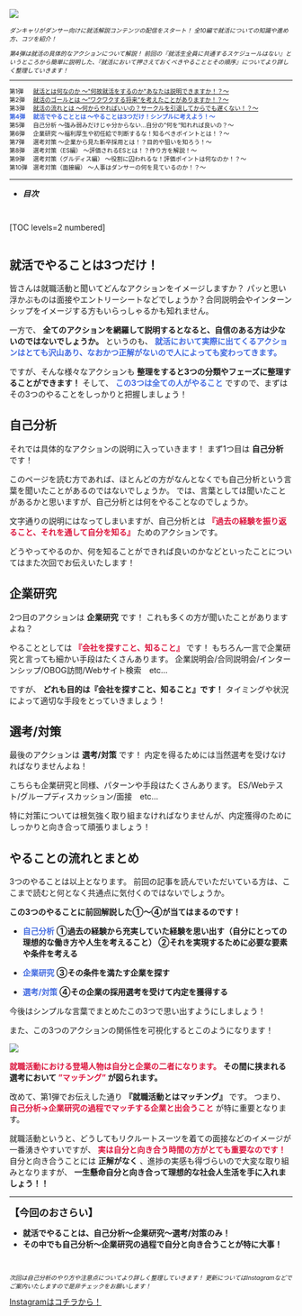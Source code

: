 ![](/img/news/161/1.jpg)

<div style="font-size: 75%;">

*ダンキャリがダンサー向けに就活解説コンテンツの配信をスタート！*
*全10編で就活についての知識や進め方、コツを紹介！*

*第4弾は就活の具体的なアクションについて解説！*
*前回の『就活生全員に共通するスケジュールはない』というところから簡単に説明した、『就活において押さえておくべきやることとその順序』についてより詳しく整理していきます！*


***

<div style="display:grid;grid-template-columns:4em 1fr;">

<div>第1弾</div>

<div style="color: RoyalBlue;">
<a href="/news/131" target="_blank">就活とは何なのか 〜"何故就活をするのか"あなたは説明できますか！？〜</a>
</div>

<div>第2弾</div>

<div style="color: RoyalBlue;">
<a href="/news/141" target="_blank">就活のゴールとは 〜”ワクワクする将来”を考えたことがありますか！？〜</a>
</div>

<div>第3弾</div>

<div style="color: RoyalBlue;">
<a href="/news/151" target="_blank">就活の流れとは 〜何からやればいいの？サークルを引退してからでも遅くない！？〜</a>
</div>

<div style="font-weight:bold;">
<span style="color: RoyalBlue;">第4弾</span>
</div>

<div style="font-weight:bold;">
<span style="color: RoyalBlue;">就活でやることとは 〜やることは3つだけ！シンプルに考えよう！〜</span>
</div>

<div>第5弾</div>

<div>自己分析 〜強み弱みだけじゃ分からない...自分の”何を”知れれば良いの？〜</div>

<div>第6弾</div>

<div>企業研究 〜福利厚生や初任給で判断するな！知るべきポイントとは！？〜</div>

<div>第7弾</div>

<div>選考対策 〜企業から見た新卒採用とは！？目的や狙いを知ろう！〜</div>

<div>第8弾</div>

<div>選考対策（ES編） 〜評価されるESとは！？作り方を解説！〜</div>

<div>第9弾</div>

<div>選考対策（グルディス編） 〜役割に囚われるな！評価ポイントは何なのか！？〜</div>

<div>第10弾</div>

<div>選考対策（面接編） 〜人事はダンサーの何を見ているのか！？〜</div>

</div>

</div>

***


- **_目次_**

<div style="margin: 3em 0;">

[TOC levels=2 numbered]

</div>


## 就活でやることは3つだけ！

皆さんは就職活動と聞いてどんなアクションをイメージしますか？
パッと思い浮かぶものは面接やエントリーシートなどでしょうか？合同説明会やインターンシップをイメージする方もいらっしゃるかも知れません。

一方で、 **全てのアクションを網羅して説明するとなると、自信のある方は少ないのではないでしょうか。**
というのも、 <span style="color: RoyalBlue; ">**就活において実際に出てくるアクションはとても沢山あり、なおかつ正解がないので人によっても変わってきます。**</span>

ですが、そんな様々なアクションも **整理をすると3つの分類やフェーズに整理することができます！**
そして、 <span style="color: RoyalBlue; ">**この3つは全ての人がやること**</span> ですので、まずはその3つのやることをしっかりと把握しましょう！


## 自己分析

それでは具体的なアクションの説明に入っていきます！
まず1つ目は **自己分析** です！

このページを読む方であれば、ほとんどの方がなんとなくでも自己分析という言葉を聞いたことがあるのではないでしょうか。
では、言葉としては聞いたことがあるかと思いますが、自己分析とは何をやることなのでしょうか。

文字通りの説明にはなってしまいますが、自己分析とは <span style="color: Crimson; ">**『過去の経験を振り返ること、それを通して自分を知る』**</span> ためのアクションです。

どうやってやるのか、何を知ることができれば良いのかなどといったことについてはまた次回でお伝えいたします！


## 企業研究

2つ目のアクションは **企業研究** です！
これも多くの方が聞いたことがありますよね？

やることとしては <span style="color: Crimson; ">**『会社を探すこと、知ること』**</span> です！
もちろん一言で企業研究と言っても細かい手段はたくさんあります。
企業説明会/合同説明会/インターンシップ/OBOG訪問/Webサイト検索　etc…

ですが、 **どれも目的は『会社を探すこと、知ること』です！**
タイミングや状況によって適切な手段をとっていきましょう！


## 選考/対策

最後のアクションは **選考/対策** です！
内定を得るためには当然選考を受けなければなりませんよね！

こちらも企業研究と同様、パターンや手段はたくさんあります。
ES/Webテスト/グループディスカッション/面接　etc…

特に対策については根気強く取り組まなければなりませんが、内定獲得のためにしっかりと向き合って頑張りましょう！


## やることの流れとまとめ

3つのやることは以上となります。
前回の記事を読んでいただいている方は、ここまで読むと何となく共通点に気付くのではないでしょうか。

**この3つのやることに前回解説した①〜④が当てはまるのです！**

- <span style="color: RoyalBlue; ">**自己分析**</span>
 **①過去の経験から充実していた経験を思い出す（自分にとっての理想的な働き方や人生を考えること）**
 **②それを実現するために必要な要素や条件を考える**

- <span style="color: RoyalBlue; ">**企業研究**</span>
 **③その条件を満たす企業を探す**

- <span style="color: RoyalBlue; ">**選考/対策**</span>
 **④その企業の採用選考を受けて内定を獲得する**

今後はシンプルな言葉でまとめたこの3つで思い出すようにしましょう！


また、この3つのアクションの関係性を可視化するとこのようになります！

![](/img/news/161/2.jpg)

<span style="color: Crimson; ">**就職活動における登場人物は自分と企業の二者になります。**</span>
**その間に挟まれる選考において <span style="color: Crimson; ">”マッチング”</span> が図られます。**

改めて、第1弾でお伝えした通り **『就職活動とはマッチング』** です。
つまり、 <span style="color: Crimson; ">**自己分析→企業研究の過程でマッチする企業と出会うこと**</span> が特に重要となります。

就職活動というと、どうしてもリクルートスーツを着ての面接などのイメージが一番湧きやすいですが、 <span style="color: Crimson; ">**実は自分と向き合う時間の方がとても重要なのです！**</span>
自分と向き合うことには **正解がなく** 、進捗の実感も得づらいので大変な取り組みとなりますが、 **一生懸命自分と向き合って理想的な社会人生活を手に入れましょう！！**
<br>

***


**<div style="font-size: 125%;">【今回のおさらい】</div>**

- **就活でやることは、自己分析〜企業研究〜選考/対策のみ！**
- **その中でも自己分析〜企業研究の過程で自分と向き合うことが特に大事！**

<br>

<div style="font-size: 75%;">

*次回は自己分析のやり方や注意点についてより詳しく整理していきます！*
*更新についてはInstagramなどでご案内いたしますので是非チェックをお願いします！*

</div>


<a href="https://instagram.com/dancerscareer?igshid=YmMyMTA2M2Y=" target="_blank" class="button button--accent">
<span class="button__text">Instagramはコチラから！</span><i class="button__icon fas fa-arrow-right"></i>
</a>
